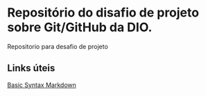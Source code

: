 # Repositório do disafio de projeto sobre Git/GitHub da DIO.
Repositorio para desafio de projeto

## Links úteis
[Basic Syntax Markdown](https://www.markdownguide.org/basic-syntax/)
